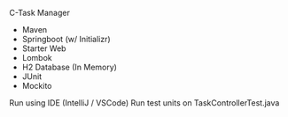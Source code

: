 C-Task Manager

- Maven
- Springboot (w/ Initializr)
- Starter Web
- Lombok
- H2 Database (In Memory)
- JUnit
- Mockito


Run using IDE (IntelliJ / VSCode)
Run test units on TaskControllerTest.java